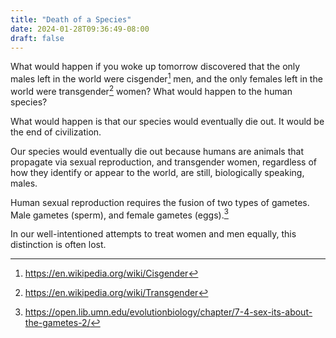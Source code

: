 ```yaml
---
title: "Death of a Species"
date: 2024-01-28T09:36:49-08:00
draft: false
---
```


What would happen if you woke up tomorrow discovered that the only
males left in the world were cisgender[^1] men, and the only females
left in the world were transgender[^2] women? What would happen to
the human species?

What would happen is that our species would eventually die out. It
would be the end of civilization.

Our species would eventually die out because humans are animals that
propagate via sexual reproduction, and transgender women, regardless
of how they identify or appear to the world, are still, biologically
speaking, males.

Human sexual reproduction requires the fusion of two types of
gametes. Male gametes (sperm), and female gametes (eggs).[^3]

In our well-intentioned attempts to treat women and men equally, this
distinction is often lost.


[^1]: https://en.wikipedia.org/wiki/Cisgender

[^2]: https://en.wikipedia.org/wiki/Transgender

[^3]: https://open.lib.umn.edu/evolutionbiology/chapter/7-4-sex-its-about-the-gametes-2/
